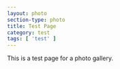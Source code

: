```yaml
---
layout: photo
section-type: photo
title: Test Page
category: test
tags: [ 'test' ]
---
```


This is a test page for a photo gallery.
